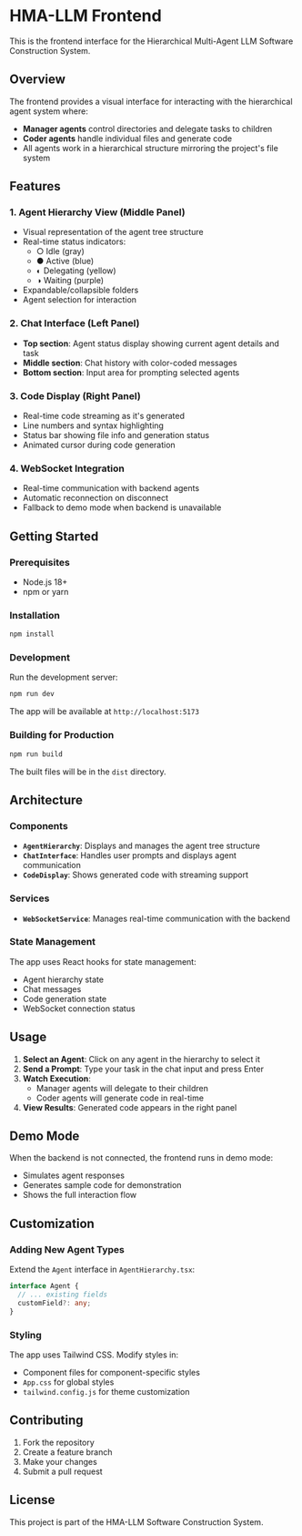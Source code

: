 # HMA-LLM Frontend

This is the frontend interface for the Hierarchical Multi-Agent LLM Software Construction System.

## Overview

The frontend provides a visual interface for interacting with the hierarchical agent system where:
- **Manager agents** control directories and delegate tasks to children
- **Coder agents** handle individual files and generate code
- All agents work in a hierarchical structure mirroring the project's file system

## Features

### 1. Agent Hierarchy View (Middle Panel)
- Visual representation of the agent tree structure
- Real-time status indicators:
  - ○ Idle (gray)
  - ● Active (blue)
  - ◐ Delegating (yellow)
  - ◑ Waiting (purple)
- Expandable/collapsible folders
- Agent selection for interaction

### 2. Chat Interface (Left Panel)
- **Top section**: Agent status display showing current agent details and task
- **Middle section**: Chat history with color-coded messages
- **Bottom section**: Input area for prompting selected agents

### 3. Code Display (Right Panel)
- Real-time code streaming as it's generated
- Line numbers and syntax highlighting
- Status bar showing file info and generation status
- Animated cursor during code generation

### 4. WebSocket Integration
- Real-time communication with backend agents
- Automatic reconnection on disconnect
- Fallback to demo mode when backend is unavailable

## Getting Started

### Prerequisites
- Node.js 18+ 
- npm or yarn

### Installation

```bash
npm install
```

### Development

Run the development server:

```bash
npm run dev
```

The app will be available at `http://localhost:5173`

### Building for Production

```bash
npm run build
```

The built files will be in the `dist` directory.

## Architecture

### Components

- **`AgentHierarchy`**: Displays and manages the agent tree structure
- **`ChatInterface`**: Handles user prompts and displays agent communication
- **`CodeDisplay`**: Shows generated code with streaming support

### Services

- **`WebSocketService`**: Manages real-time communication with the backend

### State Management

The app uses React hooks for state management:
- Agent hierarchy state
- Chat messages
- Code generation state
- WebSocket connection status

## Usage

1. **Select an Agent**: Click on any agent in the hierarchy to select it
2. **Send a Prompt**: Type your task in the chat input and press Enter
3. **Watch Execution**:
   - Manager agents will delegate to their children
   - Coder agents will generate code in real-time
4. **View Results**: Generated code appears in the right panel

## Demo Mode

When the backend is not connected, the frontend runs in demo mode:
- Simulates agent responses
- Generates sample code for demonstration
- Shows the full interaction flow

## Customization

### Adding New Agent Types

Extend the `Agent` interface in `AgentHierarchy.tsx`:

```typescript
interface Agent {
  // ... existing fields
  customField?: any;
}
```

### Styling

The app uses Tailwind CSS. Modify styles in:
- Component files for component-specific styles
- `App.css` for global styles
- `tailwind.config.js` for theme customization

## Contributing

1. Fork the repository
2. Create a feature branch
3. Make your changes
4. Submit a pull request

## License

This project is part of the HMA-LLM Software Construction System.
